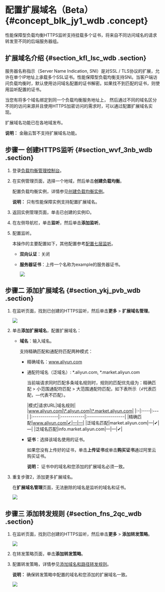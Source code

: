 # 配置扩展域名（Beta） {#concept_blk_jy1_wdb .concept}

性能保障型负载均衡HTTPS监听支持挂载多个证书，将来自不同访问域名的请求转发至不同的后端服务器组。

## 扩展域名介绍 {#section_kfl_lsc_wdb .section}

服务器名称指示（Server Name Indication, SNI）是对SSL / TLS协议的扩展，允许在单个IP地址上承载多个SSL证书。性能保障型负载均衡支持SNI。当客户端访问负载均衡时，默认使用访问域名配置的证书解密。如果找不到匹配的证书，则使用监听配置的证书。

当您有将多个域名绑定到同一个负载均衡服务地址上， 然后通过不同的域名区分不同的访问来源并且使用HTTPS加密访问的需求时，可以通过配置扩展域名实现。

扩展域名功能已在各地域发布。

**说明：** 金融云暂不支持扩展域名功能。

## 步骤一 创建HTTPS监听 {#section_wvf_3nb_wdb .section}

1.  登录[负载均衡管理控制台](https://slbnew.console.aliyun.com)。
2.  在实例管理页面，选择一个地域，然后单击**创建负载均衡**。

    配置负载均衡实例，详情参见[创建负载均衡实例](cn.zh-CN/用户指南/负载均衡实例/创建负载均衡实例.md#)。

    **说明：** 只有性能保障实例支持配置扩展域名。

3.  返回实例管理页面，单击已创建的实例ID。
4.  在左侧导航栏，单击**监听**，然后单击**添加监听**。
5.  配置监听。

    本操作的主要配置如下，其他配置参考[配置七层监听](cn.zh-CN/用户指南/监听/七层监听/配置七层监听.md#)。

    -   **双向认证**：关闭
    -   **服务器证书**：上传一个名称为example的服务器证书。

        ![](http://static-aliyun-doc.oss-cn-hangzhou.aliyuncs.com/assets/img/13400/2848_zh-CN.png)


## 步骤二 添加扩展域名 {#section_ykj_pvb_wdb .section}

1.  在监听页面，找到已创建的HTTPS监听，然后单击**更多** \> **扩展域名管理**。

    ![](http://static-aliyun-doc.oss-cn-hangzhou.aliyuncs.com/assets/img/13400/2851_zh-CN.png)

2.  单击**添加扩展域名**，配置扩展域名：
    -   **域名**：输入域名。

        支持精确匹配和通配符匹配两种模式：

        -   精确域名：www.aliyun.com

        -   通配符域名（泛域名）: \*.aliyun.com, \*.market.aliyun.com

            当前端请求同时匹配多条域名规则时，规则的匹配优先级为：精确匹配 \> 小范围通配符匹配 \> 大范围通配符匹配，如下表所示（√代表匹配，—代表不匹配）。

            |模式|请求URL|域名规则|
|www.aliyun.com|\*.aliyun.com|\*.market.aliyun.com|
            |:-|:----|:---|
            |:-------------|:------------|:-------------------|
            |精确匹配|www.aliyun.com|✔|—|—|
            |泛域名匹配|market.aliyun.com|—|✔|—|
            |泛域名匹配|info.market.aliyun.com|—|—|✔|

        -   **证书**：选择该域名使用的证书。

            如果您没有上传好的证书，单击**上传证书**或单击**购买证书**通过阿里云购买证书。

            **说明：** 证书中的域名和您添加的扩展域名必须一致。

3.  重复步骤2，添加更多扩展域名。

    在**扩展域名管理**页面，无法删除的域名是监听的域名和证书。

    ![](http://static-aliyun-doc.oss-cn-hangzhou.aliyuncs.com/assets/img/13400/2868_zh-CN.png)


## 步骤三 添加转发规则 {#section_fns_2qc_wdb .section}

1.  在监听页面，找到已创建的HTTPS监听，然后单击**更多** \> **添加转发策略**。

    ![](http://static-aliyun-doc.oss-cn-hangzhou.aliyuncs.com/assets/img/13400/2851_zh-CN.png)

2.  在转发策略页面，单击**添加转发策略**。
3.  配置转发策略，详情参见[添加域名和路径转发规则](cn.zh-CN/用户指南/监听/七层监听/添加域名和路径转发规则.md#)。

    **说明：** 确保转发策略中配置的域名和您添加的扩展域名一致。

    ![](http://static-aliyun-doc.oss-cn-hangzhou.aliyuncs.com/assets/img/13400/2912_zh-CN.png)


